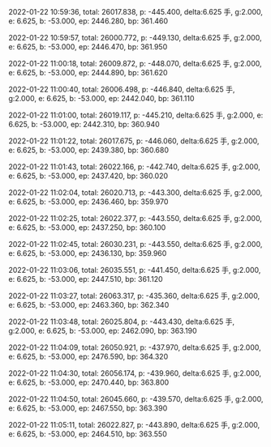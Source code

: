 2022-01-22 10:59:36, total: 26017.838, p: -445.400, delta:6.625 手, g:2.000, e: 6.625, b: -53.000, ep: 2446.280, bp: 361.460

2022-01-22 10:59:57, total: 26000.772, p: -449.130, delta:6.625 手, g:2.000, e: 6.625, b: -53.000, ep: 2446.470, bp: 361.950

2022-01-22 11:00:18, total: 26009.872, p: -448.070, delta:6.625 手, g:2.000, e: 6.625, b: -53.000, ep: 2444.890, bp: 361.620

2022-01-22 11:00:40, total: 26006.498, p: -446.840, delta:6.625 手, g:2.000, e: 6.625, b: -53.000, ep: 2442.040, bp: 361.110

2022-01-22 11:01:00, total: 26019.117, p: -445.210, delta:6.625 手, g:2.000, e: 6.625, b: -53.000, ep: 2442.310, bp: 360.940

2022-01-22 11:01:22, total: 26017.675, p: -446.060, delta:6.625 手, g:2.000, e: 6.625, b: -53.000, ep: 2439.380, bp: 360.680

2022-01-22 11:01:43, total: 26022.166, p: -442.740, delta:6.625 手, g:2.000, e: 6.625, b: -53.000, ep: 2437.420, bp: 360.020

2022-01-22 11:02:04, total: 26020.713, p: -443.300, delta:6.625 手, g:2.000, e: 6.625, b: -53.000, ep: 2436.460, bp: 359.970

2022-01-22 11:02:25, total: 26022.377, p: -443.550, delta:6.625 手, g:2.000, e: 6.625, b: -53.000, ep: 2437.250, bp: 360.100

2022-01-22 11:02:45, total: 26030.231, p: -443.550, delta:6.625 手, g:2.000, e: 6.625, b: -53.000, ep: 2436.130, bp: 359.960

2022-01-22 11:03:06, total: 26035.551, p: -441.450, delta:6.625 手, g:2.000, e: 6.625, b: -53.000, ep: 2447.510, bp: 361.120

2022-01-22 11:03:27, total: 26063.317, p: -435.360, delta:6.625 手, g:2.000, e: 6.625, b: -53.000, ep: 2463.360, bp: 362.340

2022-01-22 11:03:48, total: 26025.804, p: -443.430, delta:6.625 手, g:2.000, e: 6.625, b: -53.000, ep: 2462.090, bp: 363.190

2022-01-22 11:04:09, total: 26050.921, p: -437.970, delta:6.625 手, g:2.000, e: 6.625, b: -53.000, ep: 2476.590, bp: 364.320

2022-01-22 11:04:30, total: 26056.174, p: -439.960, delta:6.625 手, g:2.000, e: 6.625, b: -53.000, ep: 2470.440, bp: 363.800

2022-01-22 11:04:50, total: 26045.660, p: -439.570, delta:6.625 手, g:2.000, e: 6.625, b: -53.000, ep: 2467.550, bp: 363.390

2022-01-22 11:05:11, total: 26022.827, p: -443.890, delta:6.625 手, g:2.000, e: 6.625, b: -53.000, ep: 2464.510, bp: 363.550